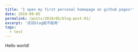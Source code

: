 ```yaml
---
title: 'I open my first personal homepage on github pages!'
date: 2019-09-05
permalink: /posts/2019/05/blog-post-01/
excerpt: '试试blog能不能用'
tags:
  - test
---
```


Hello world!
